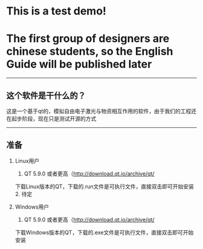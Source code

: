 # This is a test demo!
# The first group of designers are chinese students, so the English Guide will be published later
---
## 这个软件是干什么的？
这是一个基于qt的，模拟自由电子激光与物资相互作用的软件，由于我们的工程还在起步阶段，现在只是测试开源的方式

---

## 准备
1. Linux用户
   
   1. QT 5.9.0 或者更高（http://download.qt.io/archive/qt/
   
   下载Linux版本的QT，下载的.run文件是可执行文件，直接双击即可开始安装
   2. 待定

2. Windows用户
   
   1. QT 5.9.0 或者更高（http://download.qt.io/archive/qt/
   
   下载Windows版本的QT，下载的.exe文件是可执行文件，直接双击即可开始安装
